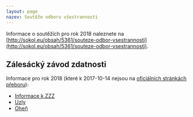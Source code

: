 ```yaml
---
layout: page
nazev: Soutěže odboru všestrannosti
---
```


Informace o soutěžích pro rok 2018 naleznete na [http://sokol.eu/obsah/5361/souteze-odbor-vsestrannosti](http://sokol.eu/obsah/5361/souteze-odbor-vsestrannosti).

## Zálesácký závod zdatnosti

Informace pro rok 2018 (které k 2017-10-14 nejsou na [oficiálních stránkách přeboru](http://sokol.eu/obsah/5452/zalesacky-zavod-zdatnosti)):

* [Informace k ZZZ](https://drive.google.com/open?id=0B0w6gDorCVUkX1RySnIxUXpEZUdzOE1hR1BsTTZtck1hdnNv)
* [Uzly](https://drive.google.com/open?id=0B0w6gDorCVUkaFlCcWREN0RGbVRhbGNtNlB3MENYZ1ZGRnhR)
* [Oheň](https://drive.google.com/open?id=0B0w6gDorCVUkbW9ZRHhRNlpjZUxJcXRxd0I3cUVSTkR3RkxN)



